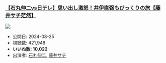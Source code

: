 ### [【石丸伸二vs日テレ】思い出し激怒！井伊直弼もびっくりの旅【藤井サチ茫然】](https://www.youtube.com/watch?v=J65w01pJKOg)
[![](https://img.youtube.com/vi/J65w01pJKOg/sddefault.jpg)](https://www.youtube.com/watch?v=J65w01pJKOg)
-   公開日: 2024-08-25
-   視聴数: 421,948
-   **いいね数: 10,022**
-   出演者: [石丸伸二](/rehacq_fan/people/石丸伸二 "wikilink"), [藤井サチ](/rehacq_fan/people/藤井サチ "wikilink")
